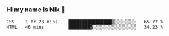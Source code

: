 ### Hi my name is Nik 👋

<!--
**NikDoe/NikDoe** is a ✨ _special_ ✨ repository because its `README.md` (this file) appears on your GitHub profile.

Here are some ideas to get you started:

- 🔭 I’m currently working on ...
- 🌱 I’m currently learning ...
- 👯 I’m looking to collaborate on ...
- 🤔 I’m looking for help with ...
- 💬 Ask me about ...
- 📫 How to reach me: ...
- 😄 Pronouns: ...
- ⚡ Fun fact: ...
-->

<!--START_SECTION:waka-->
```text
CSS    1 hr 28 mins    ████████████████▒░░░░░░░░   65.77 % 
HTML   46 mins         ████████▓░░░░░░░░░░░░░░░░   34.23 % 
```
<!--END_SECTION:waka-->
